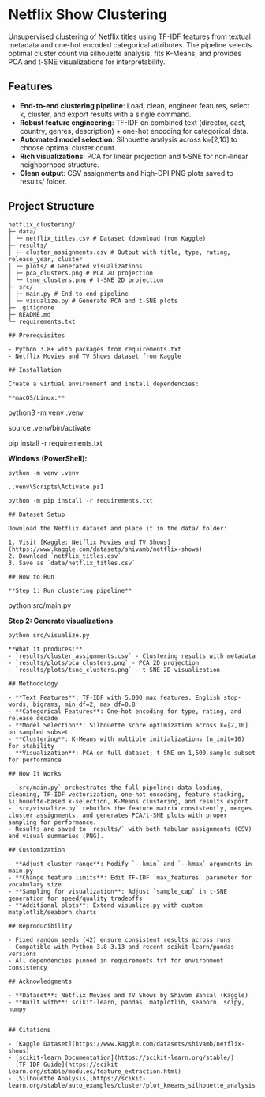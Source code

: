 # Netflix Show Clustering

Unsupervised clustering of Netflix titles using TF-IDF features from textual metadata and one-hot encoded categorical attributes. The pipeline selects optimal cluster count via silhouette analysis, fits K-Means, and provides PCA and t-SNE visualizations for interpretability.

## Features

- **End-to-end clustering pipeline**: Load, clean, engineer features, select k, cluster, and export results with a single command.
- **Robust feature engineering**: TF-IDF on combined text (director, cast, country, genres, description) + one-hot encoding for categorical data.
- **Automated model selection**: Silhouette analysis across k=[2,10] to choose optimal cluster count.
- **Rich visualizations**: PCA for linear projection and t-SNE for non-linear neighborhood structure.
- **Clean output**: CSV assignments and high-DPI PNG plots saved to results/ folder.

## Project Structure

```
netflix_clustering/
├─ data/
│ └─ netflix_titles.csv # Dataset (download from Kaggle)
├─ results/
│ ├─ cluster_assignments.csv # Output with title, type, rating, release_year, cluster
│ └─ plots/ # Generated visualizations
│ ├─ pca_clusters.png # PCA 2D projection
│ └─ tsne_clusters.png # t-SNE 2D projection
├─ src/
│ ├─ main.py # End-to-end pipeline
│ └─ visualize.py # Generate PCA and t-SNE plots
├─ .gitignore
├─ README.md
└─ requirements.txt

## Prerequisites

- Python 3.8+ with packages from requirements.txt
- Netflix Movies and TV Shows dataset from Kaggle

## Installation

Create a virtual environment and install dependencies:

**macOS/Linux:**
```
python3 -m venv .venv

source .venv/bin/activate

pip install -r requirements.txt

**Windows (PowerShell):**
```
python -m venv .venv

..venv\Scripts\Activate.ps1

python -m pip install -r requirements.txt

## Dataset Setup

Download the Netflix dataset and place it in the data/ folder:

1. Visit [Kaggle: Netflix Movies and TV Shows](https://www.kaggle.com/datasets/shivamb/netflix-shows)
2. Download `netflix_titles.csv`
3. Save as `data/netflix_titles.csv`

## How to Run

**Step 1: Run clustering pipeline**
```
python src/main.py

**Step 2: Generate visualizations**
```
python src/visualize.py

**What it produces:**
- `results/cluster_assignments.csv` - Clustering results with metadata
- `results/plots/pca_clusters.png` - PCA 2D projection
- `results/plots/tsne_clusters.png` - t-SNE 2D visualization

## Methodology

- **Text Features**: TF-IDF with 5,000 max features, English stop-words, bigrams, min_df=2, max_df=0.8
- **Categorical Features**: One-hot encoding for type, rating, and release decade
- **Model Selection**: Silhouette score optimization across k=[2,10] on sampled subset
- **Clustering**: K-Means with multiple initializations (n_init=10) for stability
- **Visualization**: PCA on full dataset; t-SNE on 1,500-sample subset for performance

## How It Works

- `src/main.py` orchestrates the full pipeline: data loading, cleaning, TF-IDF vectorization, one-hot encoding, feature stacking, silhouette-based k-selection, K-Means clustering, and results export.
- `src/visualize.py` rebuilds the feature matrix consistently, merges cluster assignments, and generates PCA/t-SNE plots with proper sampling for performance.
- Results are saved to `results/` with both tabular assignments (CSV) and visual summaries (PNG).

## Customization

- **Adjust cluster range**: Modify `--kmin` and `--kmax` arguments in main.py
- **Change feature limits**: Edit TF-IDF `max_features` parameter for vocabulary size
- **Sampling for visualization**: Adjust `sample_cap` in t-SNE generation for speed/quality tradeoffs
- **Additional plots**: Extend visualize.py with custom matplotlib/seaborn charts

## Reproducibility

- Fixed random seeds (42) ensure consistent results across runs
- Compatible with Python 3.8-3.13 and recent scikit-learn/pandas versions
- All dependencies pinned in requirements.txt for environment consistency

## Acknowledgments

- **Dataset**: Netflix Movies and TV Shows by Shivam Bansal (Kaggle)
- **Built with**: scikit-learn, pandas, matplotlib, seaborn, scipy, numpy


## Citations

- [Kaggle Dataset](https://www.kaggle.com/datasets/shivamb/netflix-shows)
- [scikit-learn Documentation](https://scikit-learn.org/stable/)
- [TF-IDF Guide](https://scikit-learn.org/stable/modules/feature_extraction.html)
- [Silhouette Analysis](https://scikit-learn.org/stable/auto_examples/cluster/plot_kmeans_silhouette_analysis.html)

